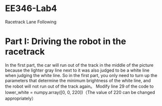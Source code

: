 # EE346-Lab4
Racetrack Lane Following

# Part I: Driving the robot in the racetrack
In the first part, the car will run out of the track in the middle of the picture because the lighter gray line next to it was also judged to be a white line when judging the white line. So in the first part, you only need to turn up the parameters that determine the minimum brightness of the white line, and the robot will not run out of the track again。
Modify line 29 of the code to lower_white = numpy.array([0, 0, 220])（The value of 220 can be changed appropriately）
